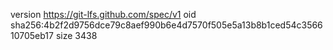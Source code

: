 version https://git-lfs.github.com/spec/v1
oid sha256:4b2f2d9756dce79c8aef990b6e4d7570f505e5a13b8b1ced54c356610705eb17
size 3438
